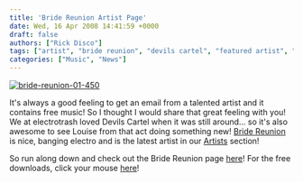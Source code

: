 ```yaml
---
title: 'Bride Reunion Artist Page'
date: Wed, 16 Apr 2008 14:41:59 +0000
draft: false
authors: ["Rick Disco"]
tags: ["artist", "bride reunion", "devils cartel", "featured artist", "free downloads", "free music"]
categories: ["Music", "News"]
---
```


[![](/wp-content/uploads/2008/04/bride-reunion-01-450.jpg "bride-reunion-01-450")](/2008/04/16/brides-reunion-artist-page/bride-reunion-01-450/)

It's always a good feeling to get an email from a talented artist and it contains free music! So I thought I would share that great feeling with you! We at electrotrash loved Devils Cartel when it was still around... so it's also awesome to see Louise from that act doing something new! [Bride Reunion](/artists/bride-reunion "Bride Reunion") is nice, banging electro and is the latest artist in our [Artists](/artists "Featured Artists") section!

So run along down and check out the Bride Reunion page [here](/artists/bride-reunion "Bride Reunion")! For the free downloads, click your mouse [here](/downloads "Free Downloads!")!